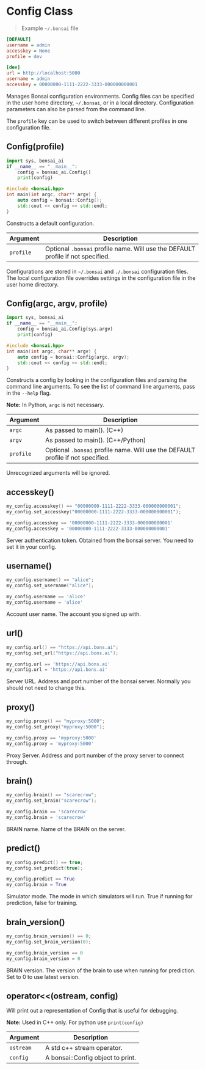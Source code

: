 # Config Class

> Example `~/.bonsai` file

```ini
[DEFAULT]
username = admin
accesskey = None
profile = dev

[dev]
url = http://localhost:5000
username = admin
accesskey = 00000000-1111-2222-3333-000000000001
```

Manages Bonsai configuration environments.
Config files can be specified in the user home directory, `~/.bonsai`,
or in a local directory. Configuration parameters can also be parsed from
the command line.

The `profile` key can be used to switch between different profiles in
one configuration file.

## Config(profile)

```python
import sys, bonsai_ai
if __name__ == "__main__":
    config = bonsai_ai.Config()
    print(config)
```

```cpp
#include <bonsai.hpp>
int main(int argc, char** argv) {
    auto config = bonsai::Config();
    std::cout << config << std::endl;
}
```

Constructs a default configuration.

| Argument | Description |
| ---      | ---         |
|`profile` | Optional `.bonsai` profile name. Will use the DEFAULT profile if not specified. |

Configurations are stored in `~/.bonsai` and `./.bonsai` configuration files.
The local configuration file overrides settings in the configuration file in the user home directory.

## Config(argc, argv, profile)

```python
import sys, bonsai_ai
if __name__ == "__main__":
    config = bonsai_ai.Config(sys.argv)
    print(config)
```

```cpp
#include <bonsai.hpp>
int main(int argc, char** argv) {
    auto config = bonsai::Config(argc, argv);
    std::cout << config << std::endl;
}
```

Constructs a config by looking in the configuration files and parsing the command line arguments.
To see the list of command line arguments, pass in the `--help` flag.

**Note:** In Python, `argc` is not necessary.

| Argument  | Description |
| ---       | ---         |
| `argc`    | As passed to main(). (C++)|
| `argv`    | As passed to main(). (C++/Python)|
| `profile` | Optional `.bonsai` profile name. Will use the DEFAULT profile if not specified. |

Unrecognized arguments will be ignored.

## accesskey()
```cpp
my_config.accesskey() == "00000000-1111-2222-3333-000000000001";
my_config.set_accesskey("00000000-1111-2222-3333-000000000001");
```

```python
my_config.accesskey == '00000000-1111-2222-3333-000000000001'
my_config.accesskey = '00000000-1111-2222-3333-000000000001'
```

Server authentication token.
Obtained from the bonsai server. You need to set it in your config.

## username()
```cpp
my_config.username() == "alice";
my_config.set_username("alice");
```

```python
my_config.username == 'alice'
my_config.username = 'alice'
```

Account user name.
The account you signed up with.

## url()
```cpp
my_config.url() == "https://api.bons.ai";
my_config.set_url("https://api.bons.ai");
```

```python
my_config.url == 'https://api.bons.ai'
my_config.url = 'https://api.bons.ai'
```

Server URL.
Address and port number of the bonsai server. Normally you should not need to change this.

## proxy()
```cpp
my_config.proxy() == "myproxy:5000";
my_config.set_proxy("myproxy:5000");
```

```python
my_config.proxy == 'myproxy:5000'
my_config.proxy = 'myproxy:5000'
```

Proxy Server.
Address and port number of the proxy server to connect through.

## brain()
```cpp
my_config.brain() == "scarecrow";
my_config.set_brain("scarecrow");
```

```python
my_config.brain == 'scarecrow'
my_config.brain = 'scarecrow'
```

BRAIN name.
Name of the BRAIN on the server.

## predict()
```cpp
my_config.predict() == true;
my_config.set_predict(true);
```

```python
my_config.predict == True
my_config.brain = True
```

Simulator mode.
The mode in which simulators will run. True if running for prediction, false for training.

## brain_version()
```cpp
my_config.brain_version() == 0;
my_config.set_brain_version(0);
```

```python
my_config.brain_version == 0
my_config.brain_version = 0
```

BRAIN version.
The version of the brain to use when running for prediction. Set to 0 to use latest version.

## operator<<(ostream, config)

Will print out a representation of Config that is useful for debugging.

**Note:** Used in C++ only. For python use `print(config)`

| Argument  | Description |
| ---       | ---         |
| `ostream` | A std c++ stream operator. |
| `config`  | A bonsai::Config object to print. |


